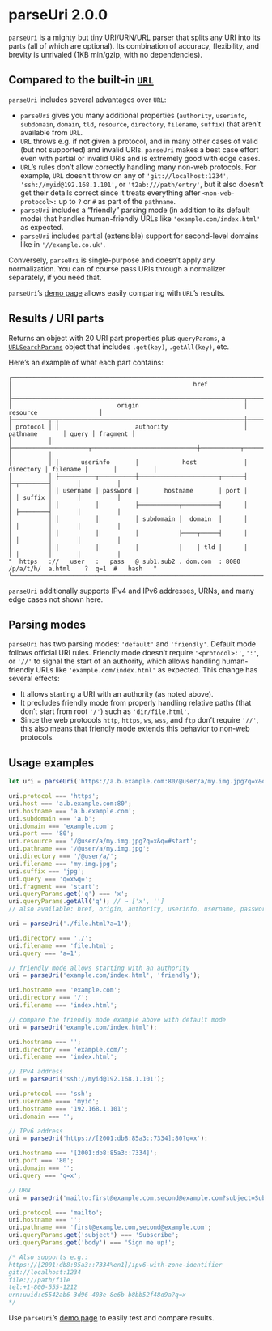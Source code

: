 # parseUri 2.0.0

`parseUri` is a mighty but tiny URI/URN/URL parser that splits any URI into its parts (all of which are optional). Its combination of accuracy, flexibility, and brevity is unrivaled (1KB min/gzip, with no dependencies).

## Compared to the built-in [`URL`](https://developer.mozilla.org/en-US/docs/Web/API/URL)

`parseUri` includes several advantages over `URL`:

* `parseUri` gives you many additional properties (`authority`, `userinfo`, `subdomain`, `domain`, `tld`, `resource`, `directory`, `filename`, `suffix`) that aren’t available from `URL`.
* `URL` throws e.g. if not given a protocol, and in many other cases of valid (but not supported) and invalid URIs. `parseUri` makes a best case effort even with partial or invalid URIs and is extremely good with edge cases.
* `URL`’s rules don’t allow correctly handling many non-web protocols. For example, `URL` doesn’t throw on any of `'git://localhost:1234'`, `'ssh://myid@192.168.1.101'`, or `'t2ab:///path/entry'`, but it also doesn’t get their details correct since it treats everything after `<non-web-protocol>:` up to `?` or `#` as part of the `pathname`.
* `parseUri` includes a “friendly” parsing mode (in addition to its default mode) that handles human-friendly URLs like `'example.com/index.html'` as expected.
* `parseUri` includes partial (extensible) support for second-level domains like in `'//example.co.uk'`.

Conversely, `parseUri` is single-purpose and doesn’t apply any normalization. You can of course pass URIs through a normalizer separately, if you need that.

`parseUri`’s [demo page](https://slevithan.github.io/parseuri/demo/?urlStandard=true) allows easily comparing with `URL`’s results.

## Results / URI parts

Returns an object with 20 URI part properties plus `queryParams`, a [`URLSearchParams`](https://developer.mozilla.org/en-US/docs/Web/API/URLSearchParams) object that includes `.get(key)`, `.getAll(key)`, etc.

Here’s an example of what each part contains:

```text
┌──────────────────────────────────────────────────────────────────────────────────────────────────────────┐
│                                                  href                                                    │
├────────────────────────────────────────────────────────────────┬─────────────────────────────────────────┤
│                             origin                             │                resource                 │
├──────────┬─┬───────────────────────────────────────────────────┼──────────────────────┬───────┬──────────┤
│ protocol │ │                     authority                     │       pathname       │ query │ fragment │
│          │ ├─────────────────────┬─────────────────────────────┼───────────┬──────────┤       │          │
│          │ │      userinfo       │            host             │ directory │ filename │       │          │
│          │ ├──────────┬──────────┼──────────────────────┬──────┤           ├─┬────────┤       │          │
│          │ │ username │ password │       hostname       │ port │           │ │ suffix │       │          │
│          │ │          │          ├───────────┬──────────┤      │           │ ├────────┤       │          │
│          │ │          │          │ subdomain │  domain  │      │           │ │        │       │          │
│          │ │          │          │           ├────┬─────┤      │           │ │        │       │          │
│          │ │          │          │           │    │ tld │      │           │ │        │       │          │
"  https   ://   user   :   pass   @ sub1.sub2 . dom.com  : 8080   /p/a/t/h/  a.html    ?  q=1  #   hash   "
└──────────────────────────────────────────────────────────────────────────────────────────────────────────┘
```

`parseUri` additionally supports IPv4 and IPv6 addresses, URNs, and many edge cases not shown here.

## Parsing modes

`parseUri` has two parsing modes: `'default'` and `'friendly'`. Default mode follows official URI rules. Friendly mode doesn’t require `'<protocol>:'`, `':'`, or `'//'` to signal the start of an authority, which allows handling human-friendly URLs like `'example.com/index.html'` as expected. This change has several effects:

- It allows starting a URI with an authority (as noted above).
- It precludes friendly mode from properly handling relative paths (that don’t start from root `'/'`) such as `'dir/file.html'`.
- Since the web protocols `http`, `https`, `ws`, `wss`, and `ftp` don’t require `'//'`, this also means that friendly mode extends this behavior to non-web protocols.

## Usage examples

```js
let uri = parseUri('https://a.b.example.com:80/@user/a/my.img.jpg?q=x&q=#start');

uri.protocol === 'https';
uri.host === 'a.b.example.com:80';
uri.hostname === 'a.b.example.com';
uri.subdomain === 'a.b';
uri.domain === 'example.com';
uri.port === '80';
uri.resource === '/@user/a/my.img.jpg?q=x&q=#start';
uri.pathname === '/@user/a/my.img.jpg';
uri.directory === '/@user/a/';
uri.filename === 'my.img.jpg';
uri.suffix === 'jpg';
uri.query === 'q=x&q=';
uri.fragment === 'start';
uri.queryParams.get('q') === 'x';
uri.queryParams.getAll('q'); // → ['x', '']
// also available: href, origin, authority, userinfo, username, password, tld

uri = parseUri('./file.html?a=1');

uri.directory === './';
uri.filename === 'file.html';
uri.query === 'a=1';

// friendly mode allows starting with an authority
uri = parseUri('example.com/index.html', 'friendly');

uri.hostname === 'example.com';
uri.directory === '/';
uri.filename === 'index.html';

// compare the friendly mode example above with default mode
uri = parseUri('example.com/index.html');

uri.hostname === '';
uri.directory === 'example.com/';
uri.filename === 'index.html';

// IPv4 address
uri = parseUri('ssh://myid@192.168.1.101');

uri.protocol === 'ssh';
uri.username ==== 'myid';
uri.hostname === '192.168.1.101';
uri.domain === '';

// IPv6 address
uri = parseUri('https://[2001:db8:85a3::7334]:80?q=x');

uri.hostname === '[2001:db8:85a3::7334]';
uri.port === '80';
uri.domain === '';
uri.query === 'q=x';

// URN
uri = parseUri('mailto:first@example.com,second@example.com?subject=Subscribe&body=Sign%20me%20up!');

uri.protocol === 'mailto';
uri.hostname === '';
uri.pathname === 'first@example.com,second@example.com';
uri.queryParams.get('subject') === 'Subscribe';
uri.queryParams.get('body') === 'Sign me up!';

/* Also supports e.g.:
https://[2001:db8:85a3::7334%en1]/ipv6-with-zone-identifier
git://localhost:1234
file:///path/file
tel:+1-800-555-1212
urn:uuid:c5542ab6-3d96-403e-8e6b-b8bb52f48d9a?q=x
*/
```

Use `parseUri`’s [demo page](https://slevithan.github.io/parseuri/demo/) to easily test and compare results.
